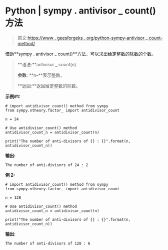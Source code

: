 # Python | sympy . antivisor _ count()方法

> 原文:[https://www . geesforgeks . org/python-sympy-antivisor _ count-method/](https://www.geeksforgeeks.org/python-sympy-antidivisor_count-method/)

借助**sympy . antivisor _ count()**方法，可以求出给定整数的[除数](https://oeis.org/A066272/a066272a.html)的个数。

> **语法:**antivisor _ count(n)
> 
> **参数:**
> **n–**表示整数。
> 
> **返回:**返回给定整数的除数。

**示例#1:**

```
# import antidivisor_count() method from sympy
from sympy.ntheory.factor_ import antidivisor_count

n = 24

# Use antidivisor_count() method 
antidivisor_count_n = antidivisor_count(n) 

print("The number of anti-divisors of {} : {}".format(n, antidivisor_count_n))
```

**输出:**

```
The number of anti-divisors of 24 : 2

```

**例 2:**

```
# import antidivisor_count() method from sympy
from sympy.ntheory.factor_ import antidivisor_count

n = 128

# Use antidivisor_count() method 
antidivisor_count_n = antidivisor_count(n) 

print("The number of anti-divisors of {} : {}".format(n, antidivisor_count_n))
```

**输出:**

```
The number of anti-divisors of 128 : 6

```